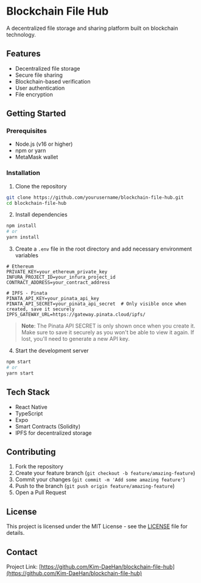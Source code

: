# Blockchain File Hub

A decentralized file storage and sharing platform built on blockchain technology.

## Features

- Decentralized file storage
- Secure file sharing
- Blockchain-based verification
- User authentication
- File encryption

## Getting Started

### Prerequisites

- Node.js (v16 or higher)
- npm or yarn
- MetaMask wallet

### Installation

1. Clone the repository

```bash
git clone https://github.com/yourusername/blockchain-file-hub.git
cd blockchain-file-hub
```

2. Install dependencies

```bash
npm install
# or
yarn install
```

3. Create a `.env` file in the root directory and add necessary environment variables

```
# Ethereum
PRIVATE_KEY=your_ethereum_private_key
INFURA_PROJECT_ID=your_infura_project_id
CONTRACT_ADDRESS=your_contract_address

# IPFS - Pinata
PINATA_API_KEY=your_pinata_api_key
PINATA_API_SECRET=your_pinata_api_secret  # Only visible once when created, save it securely
IPFS_GATEWAY_URL=https://gateway.pinata.cloud/ipfs/
```

> **Note**: The Pinata API SECRET is only shown once when you create it. Make sure to save it securely as you won't be able to view it again. If lost, you'll need to generate a new API key.

4. Start the development server

```bash
npm start
# or
yarn start
```

## Tech Stack

- React Native
- TypeScript
- Expo
- Smart Contracts (Solidity)
- IPFS for decentralized storage

## Contributing

1. Fork the repository
2. Create your feature branch (`git checkout -b feature/amazing-feature`)
3. Commit your changes (`git commit -m 'Add some amazing feature'`)
4. Push to the branch (`git push origin feature/amazing-feature`)
5. Open a Pull Request

## License

This project is licensed under the MIT License - see the [LICENSE](LICENSE) file for details.

## Contact

Project Link: [https://github.com/Kim-DaeHan/blockchain-file-hub](https://github.com/Kim-DaeHan/blockchain-file-hub)
